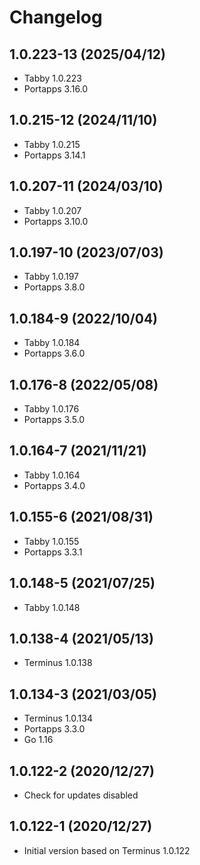 # Changelog

## 1.0.223-13 (2025/04/12)

* Tabby 1.0.223
* Portapps 3.16.0

## 1.0.215-12 (2024/11/10)

* Tabby 1.0.215
* Portapps 3.14.1

## 1.0.207-11 (2024/03/10)

* Tabby 1.0.207
* Portapps 3.10.0

## 1.0.197-10 (2023/07/03)

* Tabby 1.0.197
* Portapps 3.8.0

## 1.0.184-9 (2022/10/04)

* Tabby 1.0.184
* Portapps 3.6.0

## 1.0.176-8 (2022/05/08)

* Tabby 1.0.176
* Portapps 3.5.0

## 1.0.164-7 (2021/11/21)

* Tabby 1.0.164
* Portapps 3.4.0

## 1.0.155-6 (2021/08/31)

* Tabby 1.0.155
* Portapps 3.3.1

## 1.0.148-5 (2021/07/25)

* Tabby 1.0.148

## 1.0.138-4 (2021/05/13)

* Terminus 1.0.138

## 1.0.134-3 (2021/03/05)

* Terminus 1.0.134
* Portapps 3.3.0
* Go 1.16

## 1.0.122-2 (2020/12/27)

* Check for updates disabled

## 1.0.122-1 (2020/12/27)

* Initial version based on Terminus 1.0.122
